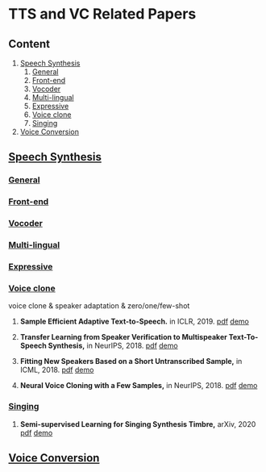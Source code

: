 # TTS and VC Related Papers
## Content
1. [Speech Synthesis](#speech-synthesis)
    1. [General](#general)
    1. [Front-end](#front-end)
    1. [Vocoder](#vocoder)
    1. [Multi-lingual](#multi-lingual)
    1. [Expressive](#expressive)
    1. [Voice clone](#voice-clone)
    1. [Singing](#singing)
2. [Voice Conversion](#voice-conversion)

## [Speech Synthesis](#content)

### [General](#content)

### [Front-end](#content)

### [Vocoder](#content)

### [Multi-lingual](#content)

### [Expressive](#content)

### [Voice clone](#content)
voice clone & speaker adaptation & zero/one/few-shot 
1. **Sample Efficient Adaptive Text-to-Speech.** in ICLR, 2019.
[pdf](https://arxiv.org/pdf/1809.10460.pdf)
[demo](https://sample-efficient-adaptive-tts.github.io/demo)

1. **Transfer Learning from Speaker Verification to Multispeaker Text-To-Speech Synthesis,** in NeurIPS, 2018.
[pdf](https://arxiv.org/pdf/1806.04558.pdf)
[demo](https://google.github.io/tacotron/publications/speaker_adaptation)

1. **Fitting New Speakers Based on a Short Untranscribed Sample,** in ICML, 2018.
[pdf](http://proceedings.mlr.press/v80/nachmani18a/nachmani18a.pdf)
[demo](https://ytaigman.github.io/fitspk/index.html)

1. **Neural Voice Cloning with a Few Samples,** in NeurIPS, 2018.
[pdf](https://arxiv.org/pdf/1802.06006.pdf)
[demo](https://audiodemos.github.io)

### [Singing](#content)
1. **Semi-supervised Learning for Singing Synthesis Timbre,** arXiv, 2020
[pdf](https://arxiv.org/pdf/2011.02809.pdf)
[demo](https://mtg.github.io/singing-synthesis-demos/semisupervised/)

## [Voice Conversion](#content)
